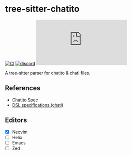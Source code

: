 # tree-sitter-chatito

[![CI][ci]](https://github.com/tree-sitter-grammars/tree-sitter-chatito/actions/workflows/ci.yml)
[![discord][discord]](https://discord.gg/w7nTvsVJhm)
[![matrix][matrix]](https://matrix.to/#/#tree-sitter-chat:matrix.org)

A tree-sitter parser for chatito & chatl files.

## References

* [Chatito Spec](https://github.com/rodrigopivi/Chatito/blob/master/spec.md)
* [DSL specifications (chatl)](https://github.com/atlassistant/chatl#dsl-specifications)

## Editors

- [x] Neovim
- [ ] Helix
- [ ] Emacs
- [ ] Zed

[ci]: https://img.shields.io/github/actions/workflow/status/tree-sitter-grammars/tree-sitter-chatito/ci.yml?logo=github&label=CI
[discord]: https://img.shields.io/discord/1063097320771698699?logo=discord&label=discord
[matrix]: https://img.shields.io/matrix/tree-sitter-chat%3Amatrix.org?logo=matrix&label=matrix
